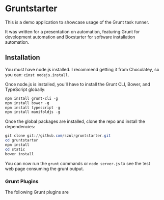 # Gruntstarter
This is a demo application to showcase usage of the Grunt task runner.

It was written for a presentation on automation, featuring Grunt for development automation and Boxstarter for software installation automation.

## Installation

You must have node.js installed. I recommend getting it from Chocolatey, so you can: `cinst nodejs.install`.

Once node.js is installed, you'll have to install the Grunt CLI, Bower, and TypeScript globally:

```Powershell
npm install grunt-cli -g
npm install bower -g
npm install typescript -g
npm install manifoldjs -g
```

Once the global packages are installed, clone the repo and install the dependencies:

```Powershell
git clone git://github.com/szul/gruntstarter.git
cd gruntstarter
npm install
cd static
bower install
```

You can now run the `grunt` commands or `node server.js` to see the test web page consuming the grunt output.

### Grunt Plugins

The following Grunt plugins are 
